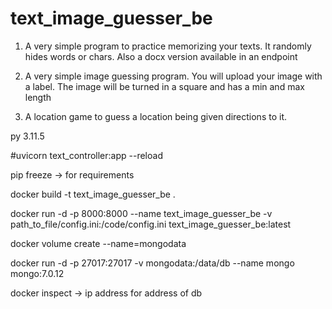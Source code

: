 # text_image_guesser_be

1. A very simple program to practice memorizing your texts. It randomly hides words or chars. Also a docx version available in an endpoint

2. A very simple image guessing program. You will upload your image with a label. The image will be turned in a square and has a min and max length

3. A location game to guess a location being given directions to it.

py 3.11.5

#uvicorn text_controller:app --reload

pip freeze -> for requirements 

docker build -t text_image_guesser_be .

docker run -d -p 8000:8000 --name text_image_guesser_be -v path_to_file/config.ini:/code/config.ini text_image_guesser_be:latest

docker volume create --name=mongodata

docker run -d -p 27017:27017 -v mongodata:/data/db --name mongo mongo:7.0.12 

docker inspect -> ip address for address of db
